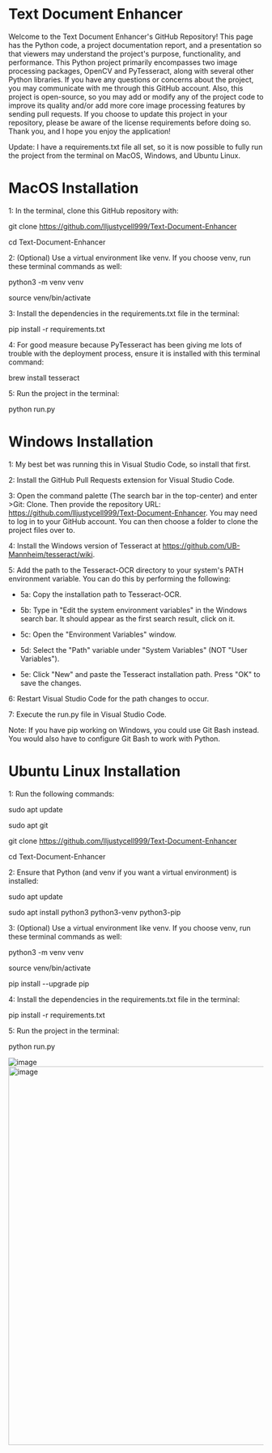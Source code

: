 # Text Document Enhancer

Welcome to the Text Document Enhancer's GitHub Repository! This page has the Python code, a project documentation report, and a presentation so that viewers may understand the project's purpose, functionality, and performance. This Python project primarily encompasses two image processing packages, OpenCV and PyTesseract, along with several other Python libraries. If you have any questions or concerns about the project, you may communicate with me through this GitHub account. Also, this project is open-source, so you may add or modify any of the project code to improve its quality and/or add more core image processing features by sending pull requests. If you choose to update this project in your repository, please be aware of the license requirements before doing so. Thank you, and I hope you enjoy the application!

Update: I have a requirements.txt file all set, so it is now possible to fully run the project from the terminal on MacOS, Windows, and Ubuntu Linux.

# MacOS Installation

1: In the terminal, clone this GitHub repository with:

git clone https://github.com/lljustycell999/Text-Document-Enhancer

cd Text-Document-Enhancer

2: (Optional) Use a virtual environment like venv. If you choose venv, run these terminal commands as well:

python3 -m venv venv

source venv/bin/activate

3: Install the dependencies in the requirements.txt file in the terminal:

pip install -r requirements.txt

4: For good measure because PyTesseract has been giving me lots of trouble with the deployment process, ensure it is installed with this terminal command:

brew install tesseract

5: Run the project in the terminal:

python run.py

# Windows Installation

1: My best bet was running this in Visual Studio Code, so install that first.

2: Install the GitHub Pull Requests extension for Visual Studio Code.

3: Open the command palette (The search bar in the top-center) and enter >Git: Clone. Then provide the repository URL: https://github.com/lljustycell999/Text-Document-Enhancer. You may need to log in to your GitHub account. You can then choose a folder to clone the project files over to.

4: Install the Windows version of Tesseract at https://github.com/UB-Mannheim/tesseract/wiki.

5: Add the path to the Tesseract-OCR directory to your system's PATH environment variable. You can do this by performing the following:

  * 5a: Copy the installation path to Tesseract-OCR.
  
  * 5b: Type in "Edit the system environment variables" in the Windows search bar. It should appear as the first search result, click on it.
  
  * 5c: Open the "Environment Variables" window.
  
  * 5d: Select the "Path" variable under "System Variables" (NOT "User Variables").
  
  * 5e: Click "New" and paste the Tesseract installation path. Press "OK" to save the changes.
  
6: Restart Visual Studio Code for the path changes to occur.

7: Execute the run.py file in Visual Studio Code.

Note: If you have pip working on Windows, you could use Git Bash instead. You would also have to configure Git Bash to work with Python.

# Ubuntu Linux Installation

1: Run the following commands:

sudo apt update

sudo apt git

git clone https://github.com/lljustycell999/Text-Document-Enhancer

cd Text-Document-Enhancer

2: Ensure that Python (and venv if you want a virtual environment) is installed:

sudo apt update

sudo apt install python3 python3-venv python3-pip

3: (Optional) Use a virtual environment like venv. If you choose venv, run these terminal commands as well:

python3 -m venv venv

source venv/bin/activate

pip install --upgrade pip

4: Install the dependencies in the requirements.txt file in the terminal:

pip install -r requirements.txt

5: Run the project in the terminal:

python run.py

![image](https://github.com/lljustycell999/Text-Document-Enhancer/assets/123667513/38dcfdfc-3412-4f8d-a8ef-3725abc7ec44)
<img width="748" alt="image" src="https://github.com/lljustycell999/Text-Document-Enhancer/assets/123667513/aa05fc9a-36f2-4141-967d-1bf3229f0a33">

